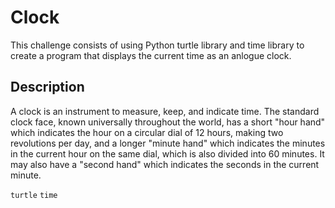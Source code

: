 # Clock

This challenge consists of using Python turtle library and time library to create a program that displays the current time as an anlogue clock.

## Description

A clock is an instrument to measure, keep, and indicate time. The standard clock face, known universally throughout the world, has a short "hour hand" which indicates the hour on a circular dial of 12 hours, making two revolutions per day, and a longer "minute hand" which indicates the minutes in the current hour on the same dial, which is also divided into 60 minutes. It may also have a "second hand" which indicates the seconds in the current minute.

```turtle``` ```time```